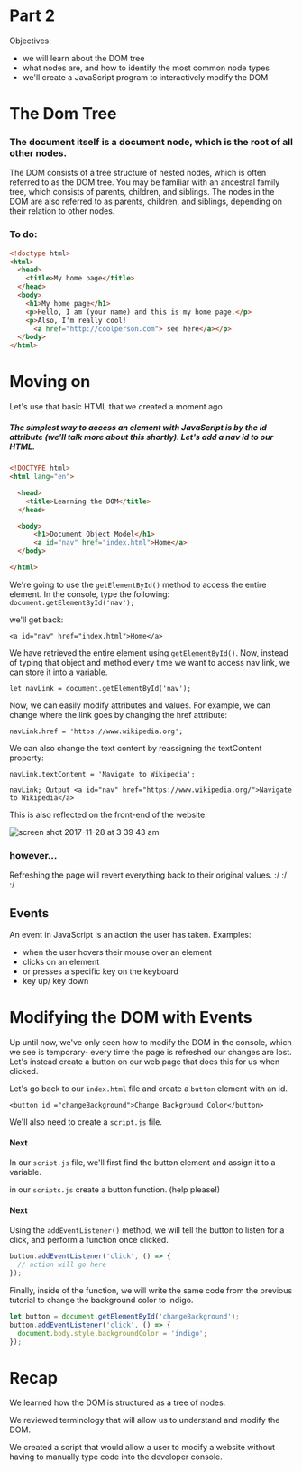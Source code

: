 # Part 2

Objectives:

-  we will learn about the DOM tree
-  what nodes are, and how to identify the most common node types
-  we'll create a JavaScript program to interactively modify the DOM

# The Dom Tree

### The document itself is a document node, which is the root of all other nodes.


The DOM consists of a tree structure of nested nodes, which is often referred to as the DOM tree. 
You may be familiar with an ancestral family tree, which consists of parents, children, and siblings. The nodes in the DOM are also referred to as parents, children, and siblings, depending on their relation to other nodes.

### To do:

```html
<!doctype html>
<html>
  <head>
    <title>My home page</title>
  </head>
  <body>
    <h1>My home page</h1>
    <p>Hello, I am (your name) and this is my home page.</p>
    <p>Also, I'm really cool!
      <a href="http://coolperson.com"> see here</a></p>
  </body>
</html>
```

# Moving on

Let's use that basic HTML that we created a moment ago

##### The simplest way to access an element with JavaScript is by the id attribute (we'll talk more about this shortly). Let's add a nav id to our HTML.

```html
<!DOCTYPE html>
<html lang="en">

  <head>
    <title>Learning the DOM</title>
  </head>

  <body>
      <h1>Document Object Model</h1>
      <a id="nav" href="index.html">Home</a>
  </body>

</html>
```

We're going to use the `getElementById()` method to access the entire element. In the console, type the following:
`document.getElementById('nav');`

we'll get back:

`<a id="nav" href="index.html">Home</a>`

We have retrieved the entire element using `getElementById()`. Now, instead of typing that object and method every time we want to access nav link, we can store it into a variable.

`let navLink = document.getElementById('nav');`

Now, we can easily modify attributes and values. For example, we can change where the link goes by changing the href attribute:

`navLink.href = 'https://www.wikipedia.org';`

We can also change the text content by reassigning the textContent property:

`navLink.textContent = 'Navigate to Wikipedia';`

`navLink;
Output
<a id="nav" href="https://www.wikipedia.org/">Navigate to Wikipedia</a>`

This is also reflected on the front-end of the website.

![screen shot 2017-11-28 at 3 39 43 am](https://user-images.githubusercontent.com/6153182/33309909-d2cba2c8-d3ed-11e7-988d-c6ba0b0f11e9.png)

### however...
Refreshing the page will revert everything back to their original values. :/ :/ :/



## Events
An event in JavaScript is an action the user has taken. 
Examples:
-  when the user hovers their mouse over an element
-  clicks on an element
-  or presses a specific key on the keyboard
-  key up/ key down



# Modifying the DOM with Events
Up until now, we've only seen how to modify the DOM in the console, which we see is temporary- every time the page is refreshed our changes are lost. Let's instead create a button on our web page that does this for us when clicked.

Let's go back to our `index.html` file and create a `button` element with an id. 
```
<button id ="changeBackground">Change Background Color</button>
```

We'll also need to create a `script.js` file.


#### Next
In our `script.js` file, we'll first find the button element and assign it to a variable.

in our `scripts.js` create a button function. (help please!)


#### Next

Using the `addEventListener()` method, we will tell the button to listen for a click, and perform a function once clicked.

``` javascript
button.addEventListener('click', () => {
  // action will go here
});
```

Finally, inside of the function, we will write the same code from the previous tutorial to change the background color to indigo.

``` javascript
let button = document.getElementById('changeBackground');
button.addEventListener('click', () => {
  document.body.style.backgroundColor = 'indigo';
});
```

# Recap

We learned how the DOM is structured as a tree of nodes.

We reviewed terminology that will allow us to understand and modify the DOM. 

We created a script that would allow a user to modify a website without having to manually type code into the developer console.
